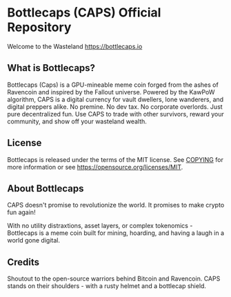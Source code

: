 Bottlecaps (CAPS) Official Repository
=====================================

Welcome to the Wasteland
https://bottlecaps.io


What is Bottlecaps?
----------------

Bottlecaps (Caps) is a GPU-mineable meme coin forged from the ashes of Ravencoin and inspired by
the Fallout universe. Powered by the KawPoW algorithm, CAPS is a digital currency for vault dwellers,
lone wanderers, and digital preppers alike. No premine. No dev tax. No corporate overlords. Just pure
decentralized fun. Use CAPS to trade with other survivors, reward your community, and show off your
wasteland wealth.


License
-------

Bottlecaps is released under the terms of the MIT license. See [COPYING](COPYING) for more
information or see https://opensource.org/licenses/MIT.


About Bottlecaps
----------------

CAPS doesn't promise to revolutionize the world. It promises to make crypto fun again!

With no utility distraxtions, asset layers, or complex tokenomics - Bottlecaps is a meme
coin built for mining, hoarding, and having a laugh in a world gone digital.


Credits
----------------

Shoutout to the open-source warriors behind Bitcoin and Ravencoin.
CAPS stands on their shoulders - with a rusty helmet and a bottlecap shield.
